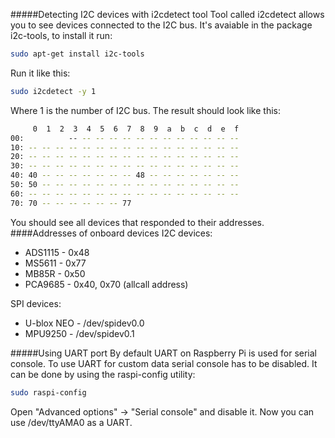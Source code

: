 #####Detecting I2C devices with i2cdetect tool
Tool called i2cdetect allows you to see devices connected to the I2C bus. It's avaiable in the package i2c-tools, to install it run:

```bash
sudo apt-get install i2c-tools
```
Run it like this:

```bash
sudo i2cdetect -y 1
```
Where 1 is the number of I2C bus.
The result should look like this:

```bash
     0  1  2  3  4  5  6  7  8  9  a  b  c  d  e  f
00:          -- -- -- -- -- -- -- -- -- -- -- -- --
10: -- -- -- -- -- -- -- -- -- -- -- -- -- -- -- --
20: -- -- -- -- -- -- -- -- -- -- -- -- -- -- -- --
30: -- -- -- -- -- -- -- -- -- -- -- -- -- -- -- --
40: 40 -- -- -- -- -- -- -- 48 -- -- -- -- -- -- --
50: 50 -- -- -- -- -- -- -- -- -- -- -- -- -- -- --
60: -- -- -- -- -- -- -- -- -- -- -- -- -- -- -- --
70: 70 -- -- -- -- -- -- 77
```
You should see all devices that responded to their addresses.
####Addresses of onboard devices
I2C devices:

* ADS1115 - 0x48
* MS5611 - 0x77
* MB85R - 0x50
* PCA9685 - 0x40, 0x70 (allcall address)

SPI devices:

* U-blox NEO - /dev/spidev0.0
* MPU9250 - /dev/spidev0.1

#####Using UART port
By default UART on Raspberry Pi is used for serial console. To use UART for custom data serial console has to be disabled. It can be done by using the raspi-config utility:

```bash
sudo raspi-config
```
Open "Advanced options" -> "Serial console" and disable it. 
Now you can use /dev/ttyAMA0 as a UART.
